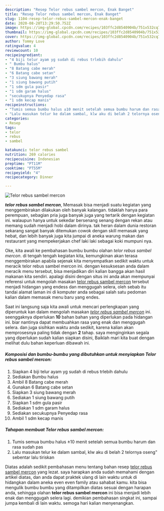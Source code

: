 ```yaml
---
description: "Resep Telor rebus sambel mercon, Enak Banget"
title: "Resep Telor rebus sambel mercon, Enak Banget"
slug: 1104-resep-telor-rebus-sambel-mercon-enak-banget
date: 2020-08-28T13:29:50.752Z
image: https://img-global.cpcdn.com/recipes/103ffc2d8540904b/751x532cq70/telor-rebus-sambel-mercon-foto-resep-utama.jpg
thumbnail: https://img-global.cpcdn.com/recipes/103ffc2d8540904b/751x532cq70/telor-rebus-sambel-mercon-foto-resep-utama.jpg
cover: https://img-global.cpcdn.com/recipes/103ffc2d8540904b/751x532cq70/telor-rebus-sambel-mercon-foto-resep-utama.jpg
author: Tommy Love
ratingvalue: 4
reviewcount: 10
recipeingredient:
- "4 biji telur ayam yg sudah di rebus trlebih dahulu"
- " Bumbu halus"
- "8 Batang cabe merah"
- "6 Batang cabe setan"
- "3 siung bawang merah"
- "1 siung bawang putih"
- "1 sdm gula pasir"
- "1 sdm garam halus"
- "secukupnya Penyedap rasa"
- "1 sdm kecap manis"
recipeinstructions:
- "Tumis semua bumbu halus ±10 menit setelah semua bumbu harum dan rasa sudah pas"
- "Lalu masukan telur ke dalam sambal, klw aku di belah 2 telornya oseng&#34; sebentar lalu tiriskan"
categories:
- Resep
tags:
- telor
- rebus
- sambel

katakunci: telor rebus sambel 
nutrition: 269 calories
recipecuisine: Indonesian
preptime: "PT11M"
cooktime: "PT55M"
recipeyield: "4"
recipecategory: Dinner

---
```



![Telor rebus sambel mercon](https://img-global.cpcdn.com/recipes/103ffc2d8540904b/751x532cq70/telor-rebus-sambel-mercon-foto-resep-utama.jpg)

<b><i>telor rebus sambel mercon</i></b>, Memasak bisa menjadi suatu kegiatan yang menggembirakan dilakukan oleh banyak kalangan. tidaklah hanya para perempuan, sebagian pria juga banyak juga yang tertarik dengan kegiatan ini. walaupun hanya untuk sekedar bersenang senang dengan rekan atau memang sudah menjadi hobi dalam dirinya. tak heran dalam dunia restoran sekarang sangat banyak ditemukan cowok dengan skill memasak yang hebat, dan lebih banyak juga kita jumpai di aneka warung makan dan restaurant yang mempekerjakan chef laki laki sebagai koki mumpuni nya.

Oke, kita awali ke pembahasan bumbu bumbu olahan <i>telor rebus sambel mercon</i>. di tengah tengah kegiatan kita, kemungkinan akan terasa menggembirakan apabila sejenak kita menyempatkan sedikit waktu untuk meracik telor rebus sambel mercon ini. dengan kesuksesan anda dalam meracik menu tersebut, bisa menjadikan diri kalian bangga akan hasil makanan kita sendiri. apalagi disini dengan situs ini anda akan mempunyai referensi untuk mengolah masakan <u>telor rebus sambel mercon</u> tersebut menjadi hidangan yang endess dan menggugah selera, oleh sebab itu tandai alamat laman ini di komputer anda sebagai salah satu pedoman kalian dalam memasak menu baru yang endes.




Saat ini langsung saja kita awali untuk mencari perlengkapan yang diperuntuk kan dalam mengolah masakan <u><i>telor rebus sambel mercon</i></u> ini. seenggaknya diperlukan <b>10</b> bahan bahan yang diperlukan pada hidangan ini. biar nantinya dapat membuahkan rasa yang enak dan menggugah selera. dan juga sisihkan waktu anda sedikit, karena kalian akan memprosesnya paling tidak dengan <b>2</b> tahap. saya menginginkan segala yang diperlukan sudah kalian siapkan disini, Baiklah mari kita buat dengan melihat dulu bahan keperluan dibawah ini.

<!--inarticleads1-->

##### Komposisi dan bumbu-bumbu yang dibutuhkan untuk menyiapkan Telor rebus sambel mercon:

1. Siapkan 4 biji telur ayam yg sudah di rebus trlebih dahulu
1. Sediakan  Bumbu halus
1. Ambil 8 Batang cabe merah
1. Gunakan 6 Batang cabe setan
1. Siapkan 3 siung bawang merah
1. Sediakan 1 siung bawang putih
1. Siapkan 1 sdm gula pasir
1. Sediakan 1 sdm garam halus
1. Sediakan secukupnya Penyedap rasa
1. Ambil 1 sdm kecap manis




<!--inarticleads2-->

##### Tahapan membuat Telor rebus sambel mercon:

1. Tumis semua bumbu halus ±10 menit setelah semua bumbu harum dan rasa sudah pas
1. Lalu masukan telur ke dalam sambal, klw aku di belah 2 telornya oseng&#34; sebentar lalu tiriskan




Diatas adalah sedikit pembahasan menu tentang bahan resep <u>telor rebus sambel mercon</u> yang lezat. saya harapkan anda sudah memahami dengan artikel diatas, dan anda dapat praktek ulang di lain waktu untuk di hidangkan dalam aneka even even family atau sahabat kamu. kita bisa mengulik bumbu bumbu yang ditampilkan diatas sesuai dengan harapan anda, sehingga olahan <b>telor rebus sambel mercon</b> ini bisa menjadi lebih enak dan menggugah selera lagi. demikian pembahasan singkat ini, sampai jumpa kembali di lain waktu. semoga hari kalian menyenangkan.
